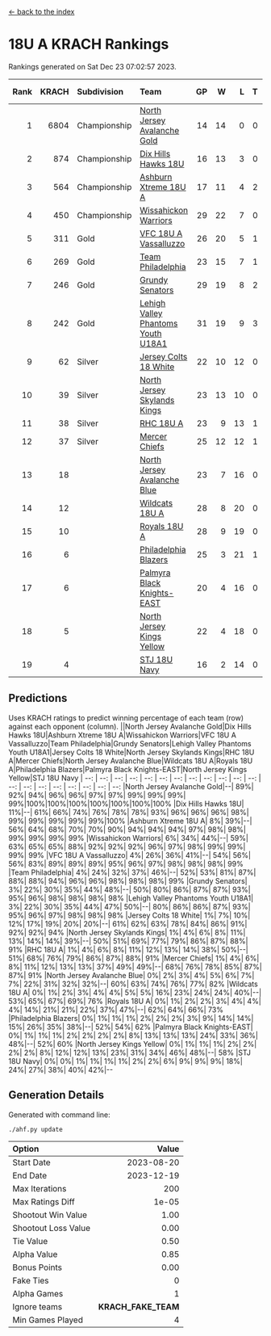 [<- back to the index](readme.md)
# 18U A KRACH Rankings
Rankings generated on Sat Dec 23 07:02:57 2023.

Rank|KRACH|Subdivision|Team|GP|W|L|T|OTW|OTL|SoS|Exp Wins|Win Diff
---:|---:|:---|:---|---:|---:|---:|---:|---:|---:|---:|---:|---:
1|6804|Championship|[North Jersey Avalanche Gold](https://gamesheetstats.com/seasons/3659/teams/140737/schedule)|14|14|0|0|0|0|87|14.8|-0.0
2|874|Championship|[Dix Hills Hawks 18U](https://gamesheetstats.com/seasons/3659/teams/140731/schedule)|16|13|3|0|1|0|562|13.9|0.0
3|564|Championship|[Ashburn Xtreme 18U A](https://gamesheetstats.com/seasons/3659/teams/140730/schedule)|17|11|4|2|1|0|271|12.9|0.0
4|450|Championship|[Wissahickon Warriors](https://gamesheetstats.com/seasons/3659/teams/140748/schedule)|29|22|7|0|0|0|210|22.9|0.0
5|311|Gold|[VFC 18U A Vassalluzzo](https://gamesheetstats.com/seasons/3659/teams/140746/schedule)|26|20|5|1|2|1|133|21.4|0.0
6|269|Gold|[Team Philadelphia](https://gamesheetstats.com/seasons/3659/teams/140745/schedule)|23|15|7|1|0|0|228|16.4|0.0
7|246|Gold|[Grundy Senators](https://gamesheetstats.com/seasons/3659/teams/140732/schedule)|29|19|8|2|0|0|199|20.9|0.0
8|242|Gold|[Lehigh Valley Phantoms Youth U18A1](https://gamesheetstats.com/seasons/3659/teams/140734/schedule)|31|19|9|3|0|0|205|21.4|0.0
9|62|Silver|[Jersey Colts 18 White](https://gamesheetstats.com/seasons/3659/teams/140733/schedule)|22|10|12|0|0|2|1018|10.9|0.0
10|39|Silver|[North Jersey Skylands Kings](https://gamesheetstats.com/seasons/3659/teams/140739/schedule)|23|13|10|0|1|1|938|13.9|0.0
11|38|Silver|[RHC 18U A](https://gamesheetstats.com/seasons/3659/teams/140742/schedule)|23|9|13|1|0|1|190|10.4|0.0
12|37|Silver|[Mercer Chiefs](https://gamesheetstats.com/seasons/3659/teams/140735/schedule)|25|12|12|1|0|1|599|13.4|0.0
13|18||[North Jersey Avalanche Blue](https://gamesheetstats.com/seasons/3659/teams/140736/schedule)|23|7|16|0|0|1|166|7.9|0.0
14|12||[Wildcats 18U A](https://gamesheetstats.com/seasons/3659/teams/140747/schedule)|28|8|20|0|2|1|778|8.9|0.0
15|10||[Royals 18U A](https://gamesheetstats.com/seasons/3659/teams/140743/schedule)|28|9|19|0|1|0|145|9.9|0.0
16|6||[Philadelphia Blazers](https://gamesheetstats.com/seasons/3659/teams/140741/schedule)|25|3|21|1|0|3|202|4.4|0.0
17|6||[Palmyra Black Knights-EAST](https://gamesheetstats.com/seasons/3659/teams/140740/schedule)|20|4|16|0|2|0|144|4.9|0.0
18|5||[North Jersey Kings Yellow](https://gamesheetstats.com/seasons/3659/teams/140738/schedule)|22|4|18|0|1|0|662|4.9|0.0
19|4||[STJ 18U Navy](https://gamesheetstats.com/seasons/3659/teams/140744/schedule)|16|2|14|0|0|0|144|2.9|0.0

## Predictions
Uses KRACH ratings to predict winning percentage of each team (row) against each opponent (column).
||North Jersey Avalanche Gold|Dix Hills Hawks 18U|Ashburn Xtreme 18U A|Wissahickon Warriors|VFC 18U A Vassalluzzo|Team Philadelphia|Grundy Senators|Lehigh Valley Phantoms Youth U18A1|Jersey Colts 18 White|North Jersey Skylands Kings|RHC 18U A|Mercer Chiefs|North Jersey Avalanche Blue|Wildcats 18U A|Royals 18U A|Philadelphia Blazers|Palmyra Black Knights-EAST|North Jersey Kings Yellow|STJ 18U Navy
| --: | --: | --: | --: | --: | --: | --: | --: | --: | --: | --: | --: | --: | --: | --: | --: | --: | --: | --: | --: 
|North Jersey Avalanche Gold|--| 89%| 92%| 94%| 96%| 96%| 97%| 97%| 99%| 99%| 99%| 99%|100%|100%|100%|100%|100%|100%|100%
|Dix Hills Hawks 18U| 11%|--| 61%| 66%| 74%| 76%| 78%| 78%| 93%| 96%| 96%| 96%| 98%| 99%| 99%| 99%| 99%| 99%|100%
|Ashburn Xtreme 18U A|  8%| 39%|--| 56%| 64%| 68%| 70%| 70%| 90%| 94%| 94%| 94%| 97%| 98%| 98%| 99%| 99%| 99%| 99%
|Wissahickon Warriors|  6%| 34%| 44%|--| 59%| 63%| 65%| 65%| 88%| 92%| 92%| 92%| 96%| 97%| 98%| 99%| 99%| 99%| 99%
|VFC 18U A Vassalluzzo|  4%| 26%| 36%| 41%|--| 54%| 56%| 56%| 83%| 89%| 89%| 89%| 95%| 96%| 97%| 98%| 98%| 98%| 99%
|Team Philadelphia|  4%| 24%| 32%| 37%| 46%|--| 52%| 53%| 81%| 87%| 88%| 88%| 94%| 96%| 96%| 98%| 98%| 98%| 99%
|Grundy Senators|  3%| 22%| 30%| 35%| 44%| 48%|--| 50%| 80%| 86%| 87%| 87%| 93%| 95%| 96%| 98%| 98%| 98%| 98%
|Lehigh Valley Phantoms Youth U18A1|  3%| 22%| 30%| 35%| 44%| 47%| 50%|--| 80%| 86%| 86%| 87%| 93%| 95%| 96%| 97%| 98%| 98%| 98%
|Jersey Colts 18 White|  1%|  7%| 10%| 12%| 17%| 19%| 20%| 20%|--| 61%| 62%| 63%| 78%| 84%| 86%| 91%| 92%| 92%| 94%
|North Jersey Skylands Kings|  1%|  4%|  6%|  8%| 11%| 13%| 14%| 14%| 39%|--| 50%| 51%| 69%| 77%| 79%| 86%| 87%| 88%| 91%
|RHC 18U A|  1%|  4%|  6%|  8%| 11%| 12%| 13%| 14%| 38%| 50%|--| 51%| 68%| 76%| 79%| 86%| 87%| 88%| 91%
|Mercer Chiefs|  1%|  4%|  6%|  8%| 11%| 12%| 13%| 13%| 37%| 49%| 49%|--| 68%| 76%| 78%| 85%| 87%| 87%| 91%
|North Jersey Avalanche Blue|  0%|  2%|  3%|  4%|  5%|  6%|  7%|  7%| 22%| 31%| 32%| 32%|--| 60%| 63%| 74%| 76%| 77%| 82%
|Wildcats 18U A|  0%|  1%|  2%|  3%|  4%|  4%|  5%|  5%| 16%| 23%| 24%| 24%| 40%|--| 53%| 65%| 67%| 69%| 76%
|Royals 18U A|  0%|  1%|  2%|  2%|  3%|  4%|  4%|  4%| 14%| 21%| 21%| 22%| 37%| 47%|--| 62%| 64%| 66%| 73%
|Philadelphia Blazers|  0%|  1%|  1%|  1%|  2%|  2%|  2%|  3%|  9%| 14%| 14%| 15%| 26%| 35%| 38%|--| 52%| 54%| 62%
|Palmyra Black Knights-EAST|  0%|  1%|  1%|  1%|  2%|  2%|  2%|  2%|  8%| 13%| 13%| 13%| 24%| 33%| 36%| 48%|--| 52%| 60%
|North Jersey Kings Yellow|  0%|  1%|  1%|  1%|  2%|  2%|  2%|  2%|  8%| 12%| 12%| 13%| 23%| 31%| 34%| 46%| 48%|--| 58%
|STJ 18U Navy|  0%|  0%|  1%|  1%|  1%|  1%|  2%|  2%|  6%|  9%|  9%|  9%| 18%| 24%| 27%| 38%| 40%| 42%|--

## Generation Details

Generated with command line:
```
./ahf.py update
```

| Option | Value |
| :----- | ----: |
| Start Date | 2023-08-20 |
| End Date | 2023-12-19 |
| Max Iterations | 200 |
| Max Ratings Diff | 1e-05 |
| Shootout Win Value | 1.00 |
| Shootout Loss Value | 0.00 |
| Tie Value | 0.50 |
| Alpha Value | 0.85 |
| Bonus Points | 0.00 |
| Fake Ties | 0 |
| Alpha Games | 1 |
| Ignore teams | __KRACH_FAKE_TEAM__ |
| Min Games Played | 4 |

